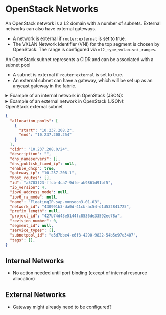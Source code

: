 # OpenStack Networks
An OpenStack network is a L2 domain with a number of subnets. External networks can also have external gateways.

 * A network is external if `router:external` is set to true.
 * The VXLAN Network Identifier (VNI) for the top segment is chosen by OpenStack. The range is configured via `ml2_type_vxlan.vni_ranges`.

An OpenStack subnet represents a CIDR and can be associated with a subnet pool

 * A subnet is external if `router:external` is set to true.
 * An external subnet can have a gateway, which will be set up as an anycast gateway in the fabric.

<details>
    <summary>Example of an internal network in OpenStack (JSON):</summary>

```json
{
  "admin_state_up": true,
  "availability_zone_hints": [],
  "availability_zones": [
    "qa-de-1a",
    "qa-de-1b"
  ],
  "description": "",
  "dns_domain": "",
  "id": "a7ec6c35-4e17-4e97-aa2b-0d93e56bb6c7",
  "ipv4_address_scope": null,
  "ipv6_address_scope": null,
  "is_default": null,
  "is_vlan_transparent": null,
  "mtu": 8950,
  "name": "cc-demo_private",
  "port_security_enabled": false,
  "project_id": "e9141fb24eee4b3e9f25ae69cda31132",
  "provider:network_type": null,
  "provider:physical_network": null,
  "provider:segmentation_id": null,
  "revision_number": 10421,
  "qos_policy_id": null,
  "router:external": false,
  "segments": [
    {
      "provider:network_type": "vxlan",
      "provider:physical_network": null,
      "provider:segmentation_id": 10091
    },
    {
      "provider:network_type": "vlan",
      "provider:physical_network": "cp090",
      "provider:segmentation_id": 2108
    },
    {
      "provider:network_type": "vlan",
      "provider:physical_network": "bb92",
      "provider:segmentation_id": 2046
    }
  ],
  "shared": false,
  "status": "ACTIVE",
  "subnets": [
    "0e1e5315-5b18-4af7-a63f-6369aadfbc19",
    "98697330-3e9e-4308-b351-eec5fcffe5b7"
  ],
  "tags": [],
}
```

</details>

<details>
    <summary>Example of an external network in OpenStack (JSON):</summary>

```json
{
  "admin_state_up": true,
  "availability_zone_hints": [],
  "availability_zones": [
    "qa-de-1a",
    "qa-de-1b"
  ],
  "description": "",
  "dns_domain": "",
  "id": "430991b3-da0d-41cb-ac54-d1d532841725",
  "ipv4_address_scope": "78dac149-7c96-4a38-b08d-8049f3abaf17",
  "ipv6_address_scope": null,
  "is_default": true,
  "is_vlan_transparent": null,
  "mtu": 8950,
  "name": "FloatingIP-external-monsoon3-03",
  "port_security_enabled": false,
  "project_id": "427b74d43e5144fc8536de33592ee78a",
  "provider:network_type": null,
  "provider:physical_network": null,
  "provider:segmentation_id": null,
  "qos_policy_id": null,
  "revision_number": 10421,
  "router:external": true,
  "segments": [
    {
      "provider:network_type": "vxlan",
      "provider:physical_network": null,
      "provider:segmentation_id": 10025
    },
    {
      "provider:network_type": "vlan",
      "provider:physical_network": "bb92",
      "provider:segmentation_id": 2412
    },
    {
      "provider:network_type": "vlan",
      "provider:physical_network": "cp090",
      "provider:segmentation_id": 2049
    }
  ],
  "shared": false,
  "status": "ACTIVE",
  "subnets": [
    "a5703f23-ffcb-4ca7-9dfe-ab9861d91bf5",
    "ac736737-1969-4e2c-9f6d-81b8b5278dd7",
    "c62a3c29-9fb0-4604-bf61-b8f8ff6c6777"
  ],
  "tags": [],
}
```
    
</details>

<detail>
    <summary>OpenStack external subnet</summary>

```json
{
  "allocation_pools": [
    {
      "start": "10.237.208.2",
      "end": "10.237.208.254"
    }
  ],
  "cidr": "10.237.208.0/24",
  "description": "",
  "dns_nameservers": [],
  "dns_publish_fixed_ip": null,
  "enable_dhcp": true,
  "gateway_ip": "10.237.208.1",
  "host_routes": [],
  "id": "a5703f23-ffcb-4ca7-9dfe-ab9861d91bf5",
  "ip_version": 4,
  "ipv6_address_mode": null,
  "ipv6_ra_mode": null,
  "name": "FloatingIP-sap-monsoon3-01-03",
  "network_id": "430991b3-da0d-41cb-ac54-d1d532841725",
  "prefix_length": null,
  "project_id": "427b74d43e5144fc8536de33592ee78a",
  "revision_number": 0,
  "segment_id": null,
  "service_types": [],
  "subnetpool_id": "e5d7bbe4-e6f3-4290-9822-54b5e97e3407",
  "tags": [],
}
```

</detail>

## Internal Networks
 * No action needed until port binding (except of internal resource allocation)


## External Networks
 * Gateway might already need to be configured?
